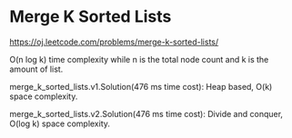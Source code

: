 Merge K Sorted Lists
=============

https://oj.leetcode.com/problems/merge-k-sorted-lists/

O(n log k) time complexity while n is the total node count and k is the amount of list.

merge_k_sorted_lists.v1.Solution(476 ms time cost):	Heap based, O(k) space complexity.

merge_k_sorted_lists.v2.Solution(476 ms time cost):	Divide and conquer, O(log k) space complexity.